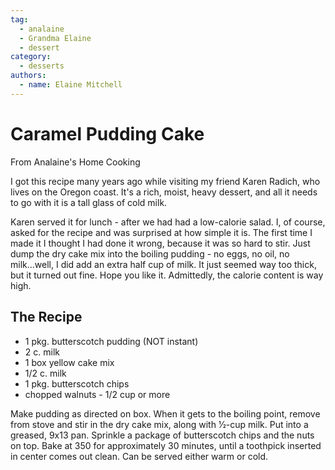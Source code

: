 ```yaml
---
tag:
  - analaine
  - Grandma Elaine
  - dessert
category:
  - desserts
authors:
  - name: Elaine Mitchell
---
```


# Caramel Pudding Cake
From Analaine's Home Cooking

I got this recipe many years ago while visiting my friend Karen Radich, who lives on the
Oregon coast. It's a rich, moist, heavy dessert, and all it needs to go with it is a tall glass of cold
milk.

Karen served it for lunch - after we had had a low-calorie salad. I, of course, asked for the
recipe and was surprised at how simple it is. The first time I made it I thought I had done it
wrong, because it was so hard to stir. Just dump the dry cake mix into the boiling pudding - no
eggs, no oil, no milk...well, I did add an extra half cup of milk. It just seemed way too thick, but
it turned out fine. Hope you like it. Admittedly, the calorie content is way high.

## The Recipe
* 1 pkg. butterscotch pudding (NOT instant)
* 2 c. milk
* 1 box yellow cake mix
* 1/2 c. milk
* 1 pkg. butterscotch chips
* chopped walnuts - 1/2 cup or more

Make pudding as directed on box. When it gets to the boiling point, remove from stove and stir
in the dry cake mix, along with 1⁄2-cup milk. Put into a greased, 9x13 pan. Sprinkle a package of
butterscotch chips and the nuts on top. Bake at 350 for approximately 30 minutes, until a
toothpick inserted in center comes out clean. Can be served either warm or cold.
